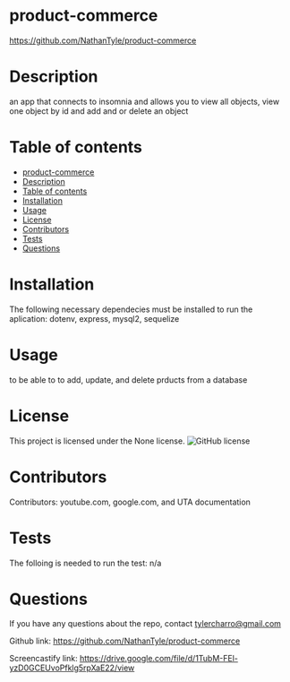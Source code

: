 # product-commerce
 https://github.com/NathanTyle/product-commerce
  # Description
  an app that connects to insomnia and allows you to view all objects, view one object by id and add and or delete an object 
  # Table of contents
- [product-commerce](#product-commerce)
- [Description](#description)
- [Table of contents](#table-of-contents)
- [Installation](#installation)
- [Usage](#usage)
- [License](#license)
- [Contributors](#contributors)
- [Tests](#tests)
- [Questions](#questions)
 # Installation
  The following necessary dependecies must be installed to run the aplication: dotenv, express, mysql2, sequelize
  # Usage
  to be able to to add, update, and delete prducts from a database
  # License
  This project is licensed under the None license.
  ![GitHub license](https://img.shields.io/badge/license-None-blue.svg)
  # Contributors
  Contributors: youtube.com, google.com, and UTA documentation
  # Tests
  The folloing is needed to run the test: n/a
  # Questions
  If you have any questions about the repo, contact tylercharro@gmail.com
  
  Github link:
   https://github.com/NathanTyle/product-commerce
   
   Screencastify link:
   https://drive.google.com/file/d/1TubM-FEl-yzD0GCEUvoPfklg5rpXaE22/view